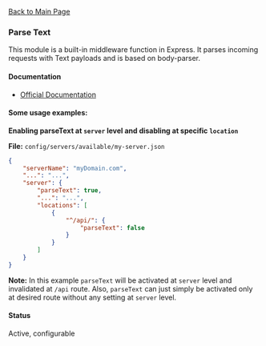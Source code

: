 [Back to Main Page](https://github.com/SorinGFS/webaccess#configuration)

### Parse Text

This module is a built-in middleware function in Express. It parses incoming requests with Text payloads and is based on body-parser.

#### Documentation

-   [Official Documentation](http://expressjs.com/en/api.html#express.text)

#### Some usage examples:

**Enabling parseText at `server` level and disabling at specific `location`**

**File:** `config/servers/available/my-server.json`

```json
{
    "serverName": "myDomain.com",
    "...": "...",
    "server": {
        "parseText": true,
        "...": "...",
        "locations": [
            {
                "^/api/": {
                    "parseText": false
                }
            }
        ]
    }
}
```

**Note:** In this example `parseText` will be activated at `server` level and invalidated at `/api` route. Also, `parseText` can just simply be activated only at desired route without any setting at `server` level.

#### Status

Active, configurable

